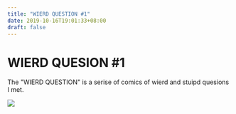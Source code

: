 ```yaml
---
title: "WIERD QUESTION #1"
date: 2019-10-16T19:01:33+08:00
draft: false
---
```


# WIERD QUESION #1
The "WIERD QUESTION" is a serise of comics of wierd and stuipd quesions I met.

![](http://cdn.nemoworks.info/ycao.cc/images/WIERD-Q-%231.jpg)
